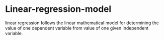 # Linear-regression-model
linear regression follows the linear mathematical model for determining the value of one dependent variable from value of one given independent variable.
